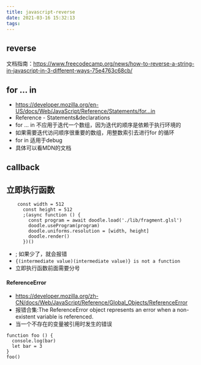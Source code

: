 ```yaml
---
title: javascript-reverse
date: 2021-03-16 15:32:13
tags:
---
```

## reverse
文档指南：https://www.freecodecamp.org/news/how-to-reverse-a-string-in-javascript-in-3-different-ways-75e4763c68cb/



## for ... in
- https://developer.mozilla.org/en-US/docs/Web/JavaScript/Reference/Statements/for...in
- Reference - Statements&declarations
- for ... in 不应用于迭代一个数组，因为迭代的顺序是依赖于执行环境的
- 如果需要迭代访问顺序很重要的数组，用整数索引去进行for 的循环
- for in 适用于debug
- 具体可以看MDN的文档

## callback

## 立即执行函数
```
    const width = 512
      const height = 512
      ;(async function () {
        const program = await doodle.load('./lib/fragment.glsl')
        doodle.useProgram(program)
        doodle.uniforms.resolution = [width, height]
        doodle.render()
      })()
```
- ; 如果少了，就会报错
- `{(intermediate value)(intermediate value)} is not a function`
- 立即执行函数前面需要分号


#### ReferenceError
- https://developer.mozilla.org/zh-CN/docs/Web/JavaScript/Reference/Global_Objects/ReferenceError
- 报错合集:The ReferenceError object represents an error when a non-existent variable is referenced.
- 当一个不存在的变量被引用时发生的错误
```
function foo () {
  console.log(bar)
  let bar = 3
}
foo()
```